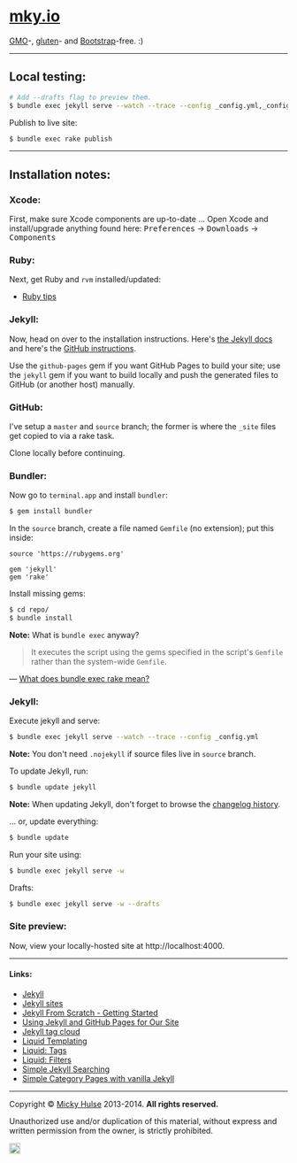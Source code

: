 # [mky.io](http://mky.io)

[GMO](http://en.wikipedia.org/wiki/Genetically_modified_organism)-, [gluten](http://en.wikipedia.org/wiki/Gluten)- and [Bootstrap](http://getbootstrap.com/)-free. :)

---

## Local testing:

```bash
# Add --drafts flag to preview them.
$ bundle exec jekyll serve --watch --trace --config _config.yml,_config_local.yml
```

Publish to live site:

```bash
$ bundle exec rake publish
```

---

## Installation notes:

### Xcode:

First, make sure Xcode components are up-to-date ... Open Xcode and install/upgrade anything found here: <kbd>Preferences</kbd> → <kbd>Downloads</kbd> → <kbd>Components</kbd>

### Ruby:

Next, get Ruby and `rvm` installed/updated:

* [Ruby tips](https://github.com/registerguard/registerguard.github.com/wiki/Ruby-tips)

### Jekyll:

Now, head on over to the installation instructions. Here's [the Jekyll docs](http://jekyllrb.com/docs/installation/) and here's the [GitHub instructions](https://help.github.com/articles/using-jekyll-with-pages#installing-jekyll).

Use the `github-pages` gem if you want GitHub Pages to build your site; use the `jekyll` gem if you want to build locally and push the generated files to GitHub (or another host) manually.

### GitHub:

I've setup a `master` and `source` branch; the former is where the `_site` files get copied to via a rake task.

Clone locally before continuing.

### Bundler:

Now go to `terminal.app` and install `bundler`:

```bash
$ gem install bundler
```

In the `source` branch, create a file named `Gemfile` (no extension); put this inside:

```
source 'https://rubygems.org'

gem 'jekyll'
gem 'rake'
```

Install missing gems:

```bash
$ cd repo/
$ bundle install
```

**Note:** What is `bundle exec` anyway?

> It executes the script using the gems specified in the script's `Gemfile` rather than the system-wide `Gemfile`.

&mdash; [What does bundle exec rake mean?](http://stackoverflow.com/a/16218854/922323)

### Jekyll:

Execute jekyll and serve:

```bash
$ bundle exec jekyll serve --watch --trace --config _config.yml
```

**Note:** You don't need `.nojekyll` if source files live in `source` branch.

To update Jekyll, run:

```bash
$ bundle update jekyll
```

**Note:** When updating Jekyll, don't forget to browse the [changelog history](http://jekyllrb.com/docs/history/).

... or, update everything:

```bash
$ bundle update
```

Run your site using:

```bash
$ bundle exec jekyll serve -w
```

Drafts:

```bash
$ bundle exec jekyll serve -w --drafts
```

### Site preview:

Now, view your locally-hosted site at http://localhost:4000.

---

#### Links:

* [Jekyll](http://jekyllrb.com/)
* [Jekyll sites](https://github.com/jekyll/jekyll/wiki/Sites)
* [Jekyll From Scratch - Getting Started](http://pixelcog.com/blog/2013/jekyll-from-scratch-introduction/)
* [Using Jekyll and GitHub Pages for Our Site](http://developmentseed.org/blog/2011/09/09/jekyll-github-pages/)
* [Jekyll tag cloud](http://vvv.tobiassjosten.net/jekyll/jekyll-tag-cloud/)
* [Liquid Templating](http://docs.shopify.com/themes/liquid-basics)
* [Liquid: Tags](http://docs.shopify.com/themes/liquid-basics/logic)
* [Liquid: Filters](http://docs.shopify.com/themes/liquid-basics/output)
* [Simple Jekyll Searching](https://alexpearce.me/2012/04/simple-jekyll-searching/)
* [Simple Category Pages with vanilla Jekyll](http://primalivet.com/2013/11/simple-category-pages-with-vanilla-jekyll/)

---

Copyright &copy; [Micky Hulse](http://mky.io) 2013-2014. **All rights reserved.**

Unauthorized use and/or duplication of this material, without express and written permission from the owner, is strictly prohibited.

<img width="20" height="20" align="absmiddle" src="https://github.global.ssl.fastly.net/images/icons/emoji/octocat.png" alt=":octocat:" title=":octocat:" class="emoji">
